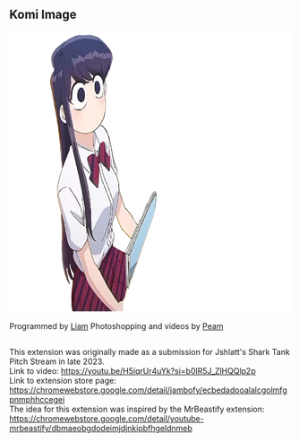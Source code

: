 

<h2> Komi Image </h2>

<p align="center">
  <img src="https://github.com/MaciejDotDev/Komify/blob/main/assets/images/2.png?raw=true" alt="Komi Image" width = "800" height="500" style="align-items=center; justify-content=center;" />
  </p>

Programmed by [Liam](https://www.youtube.com/@puffbee21) 
Photoshopping and videos by [Peam](https://www.youtube.com/@Sopeamy)
<br />

##

This extension was originally made as a submission for Jshlatt's Shark Tank Pitch Stream in late 2023. 
<br />
Link to video:
https://youtu.be/H5iqrUr4uYk?si=b0lR5J_ZlHQQlp2p 
<br />
Link to extension store page:
https://chromewebstore.google.com/detail/jambofy/ecbedadooalalcgolmfgpnmphhccegei 
<br />
The idea for this extension was inspired by the MrBeastify extension:
<br />
https://chromewebstore.google.com/detail/youtube-mrbeastify/dbmaeobgdodeimjdjnkipbfhgeldnmeb
